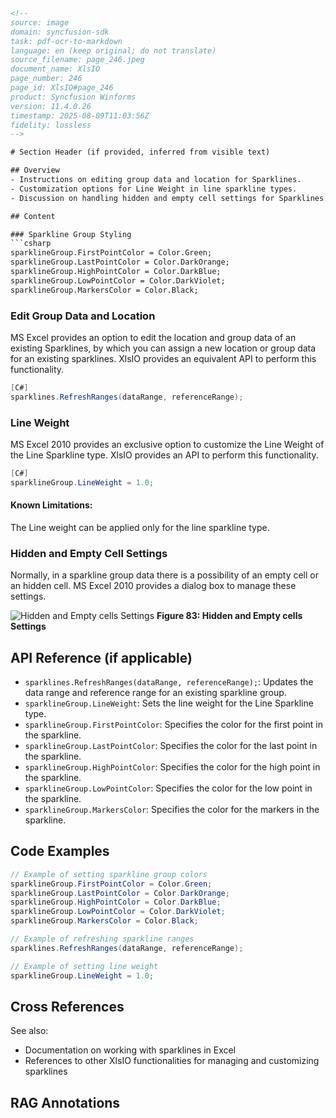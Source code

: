 ```html
<!-- 
source: image
domain: syncfusion-sdk
task: pdf-ocr-to-markdown
language: en (keep original; do not translate)
source_filename: page_246.jpeg
document_name: XlsIO
page_number: 246
page_id: XlsIO#page_246
product: Syncfusion Winforms
version: 11.4.0.26
timestamp: 2025-08-09T11:03:56Z
fidelity: lossless
-->

# Section Header (if provided, inferred from visible text)

## Overview
- Instructions on editing group data and location for Sparklines.
- Customization options for Line Weight in line sparkline types.
- Discussion on handling hidden and empty cell settings for Sparklines.

## Content

### Sparkline Group Styling
```csharp
sparklineGroup.FirstPointColor = Color.Green;
sparklineGroup.LastPointColor = Color.DarkOrange;
sparklineGroup.HighPointColor = Color.DarkBlue;
sparklineGroup.LowPointColor = Color.DarkViolet;
sparklineGroup.MarkersColor = Color.Black;
```

### Edit Group Data and Location
MS Excel provides an option to edit the location and group data of an existing Sparklines, by which you can assign a new location or group data for an existing sparklines. XlsIO provides an equivalent API to perform this functionality.

```csharp
[C#]
sparklines.RefreshRanges(dataRange, referenceRange);
```

### Line Weight
MS Excel 2010 provides an exclusive option to customize the Line Weight of the Line Sparkline type. XlsIO provides an API to perform this functionality.

```csharp
[C#]
sparklineGroup.LineWeight = 1.0;
```

#### Known Limitations:
The Line weight can be applied only for the line sparkline type.

### Hidden and Empty Cell Settings
Normally, in a sparkline group data there is a possibility of an empty cell or an hidden cell. MS Excel 2010 provides a dialog box to manage these settings.

![Hidden and Empty cells Settings](https://<image_url>/hidden_and_empty_cells_settings.png)
**Figure 83: Hidden and Empty cells Settings**

## API Reference (if applicable)
- `sparklines.RefreshRanges(dataRange, referenceRange);`: Updates the data range and reference range for an existing sparkline group.
- `sparklineGroup.LineWeight`: Sets the line weight for the Line Sparkline type.
- `sparklineGroup.FirstPointColor`: Specifies the color for the first point in the sparkline.
- `sparklineGroup.LastPointColor`: Specifies the color for the last point in the sparkline.
- `sparklineGroup.HighPointColor`: Specifies the color for the high point in the sparkline.
- `sparklineGroup.LowPointColor`: Specifies the color for the low point in the sparkline.
- `sparklineGroup.MarkersColor`: Specifies the color for the markers in the sparkline.

## Code Examples
```csharp
// Example of setting sparkline group colors
sparklineGroup.FirstPointColor = Color.Green;
sparklineGroup.LastPointColor = Color.DarkOrange;
sparklineGroup.HighPointColor = Color.DarkBlue;
sparklineGroup.LowPointColor = Color.DarkViolet;
sparklineGroup.MarkersColor = Color.Black;

// Example of refreshing sparkline ranges
sparklines.RefreshRanges(dataRange, referenceRange);

// Example of setting line weight
sparklineGroup.LineWeight = 1.0;
```

## Cross References
See also:
- Documentation on working with sparklines in Excel
- References to other XlsIO functionalities for managing and customizing sparklines

## RAG Annotations
<!-- tags: [XlsIO, Sparklines, HiddenCells, LineWeight, ExcelFunctionality] keywords: [sparklineGroup, FirstPointColor, LineWeight, hidden cells, refresh ranges] -->
```
